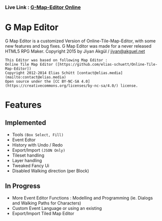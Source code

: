 ### Live Link : [G-Map-Editor Online](https://electrizer.github.io/G-Map-Editor/)
# G Map Editor
G Map Editor is a customized Version of Online-Tile-Map-Editor, with some new features and bug fixes.
G Map Editor was made for a never released HTML5 RPG Maker.
Copyright 2015 by Jiyan Akgül / [jiyan@akguel.net](mailto:jiyan@akguel.net)
	
	This Editor was based on following Map Editor :
	Online Tile Map Editor ([https://github.com/elias-schuett/Online-Tile-Map-Editor])
	Copyright 2012-2014 Elias Schütt [contact@elias.media](mailto:contact@elias.media)
	Open source under the [CC BY-NC-SA 4.0](https://creativecommons.org/licenses/by-nc-sa/4.0/) license.

# Features

## Implemented

  * Tools `(Box Select, Fill)`
  * Event Edtor 
  * History with Undo / Redo
  * Export/Import `(JSON Only)`
  * Tileset handling
  * Layer handling
  * Tweaked Fancy Ui
  * Disabled Walking direction (per Block) 

## In Progress
 
  * More Event Editor Functions : Modelling and Programming (ie. Dialogs and Walking Paths for Characters)
  * Custom Event Language or using an existing
  * Export/Import Tiled Map Editor
